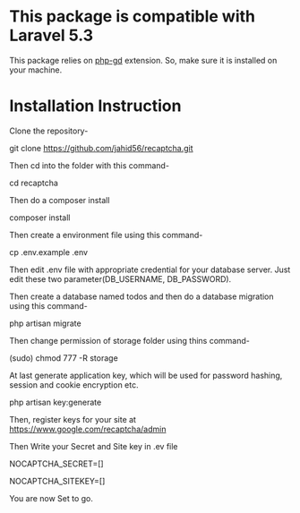 # This package is compatible with Laravel 5.3

This package relies on <a href="http://php.net/manual/en/book.image.php">php-gd</a> extension. So, make sure it is installed on your machine.

# Installation Instruction

Clone the repository-

git clone https://github.com/jahid56/recaptcha.git

Then cd into the folder with this command-

cd recaptcha

Then do a composer install

composer install

Then create a environment file using this command-

cp .env.example .env

Then edit .env file with appropriate credential for your database server. Just edit these two parameter(DB_USERNAME, DB_PASSWORD).

Then create a database named todos and then do a database migration using this command-

php artisan migrate

Then change permission of storage folder using thins command-

(sudo) chmod 777 -R storage

At last generate application key, which will be used for password hashing, session and cookie encryption etc.

php artisan key:generate

Then, register keys for your site at https://www.google.com/recaptcha/admin

Then Write your Secret and Site key in .ev file

NOCAPTCHA_SECRET=[]

NOCAPTCHA_SITEKEY=[]

You are now Set to go.